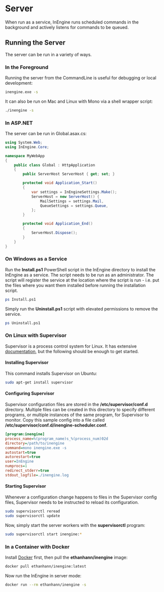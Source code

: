 # Server

When run as a service, InEngine runs scheduled commands in the background and actively listens for commands to be queued.

## Running the Server

The server can be run in a variety of ways.

### In the Foreground

Running the server from the CommandLine is useful for debugging or local development:

```bash
inengine.exe -s
```

It can also be run on Mac and Linux with Mono via a shell wrapper script:

```bash
./inengine -s
``` 

### In ASP.NET 

The server can be run in Global.asax.cs:

```c#
using System.Web;
using InEngine.Core;

namespace MyWebApp
{
    public class Global : HttpApplication
    {
        public ServerHost ServerHost { get; set; }

        protected void Application_Start()
        {
            var settings = InEngineSettings.Make();
            ServerHost = new ServerHost() {
                MailSettings = settings.Mail,
                QueueSettings = settings.Queue,
            };
        }

        protected void Application_End()
        {
            ServerHost.Dispose();
        }
    }
}
``` 

### On Windows as a Service

Run the **Install.ps1** PowerShell script in the InEngine directory to install the InEngine as a service. 
The script needs to be run as an administrator. 
The script will register the service at the location where the script is run - i.e. put the files where you want them installed before running the installation script.

```bash
ps Install.ps1
```

Simply run the **Uninstall.ps1** script with elevated permissions to remove the service.

```bash
ps Uninstall.ps1
```

### On Linux with Supervisor

Supervisor is a process control system for Linux. 
It has extensive [documentation](http://supervisord.org/index.html), but the following should be enough to get started.

#### Installing Supervisor

This command installs Supervisor on Ubuntu:

```bash
sudo apt-get install supervisor
```

#### Configuring Supervisor

Supervisor configuration files are stored in the **/etc/supervisor/conf.d** directory. Multiple files can be created in this directory to specify different programs, or multiple instances of the same program, for Supervisor to monitor. Copy this sample config into a file called **/etc/supervisor/conf.d/inengine-scheduler.conf**. 

```ini
[program:inengine]
process_name=%(program_name)s_%(process_num)02d
directory=/path/to/inengine
command=mono inengine.exe -s
autostart=true
autorestart=true
user=InEngine
numprocs=1
redirect_stderr=true
stdout_logfile=./inengine.log
```

#### Starting Supervisor

Whenever a configuration change happens to files in the Supervisor config files, Supervisor needs to be instructed to reload its configuration.

```bash
sudo supervisorctl reread
sudo supervisorctl update
```

Now, simply start the server workers with the **supervisorctl** program:

```bash
sudo supervisorctl start inengine:*
```

### In a Container with Docker

Install [Docker](https://www.docker.com/what-docker) first, then pull the **ethanhann/inengine** image:

```bash
docker pull ethanhann/inengine:latest
```

Now run the InEngine in server mode:

```bash
docker run --rm ethanhann/inengine -s
```
